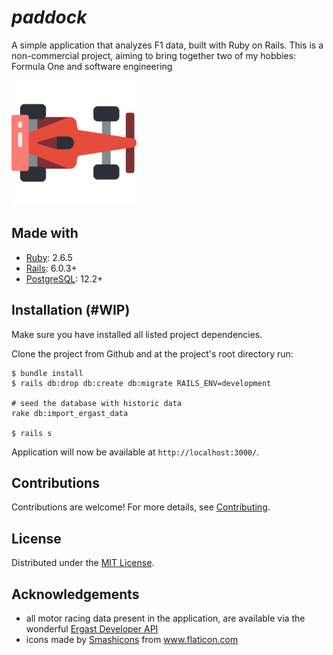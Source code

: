 # *paddock*

A simple application that analyzes F1 data, built with Ruby on Rails. This is a non-commercial project, aiming to bring together two of my hobbies: Formula One and software engineering

<p align="left"><img src="public/images/car.png" alt="F1-car" height="200px"></p>

## Made with

- [Ruby](https://www.ruby-lang.org/en/downloads/): 2.6.5
- [Rails](https://rubyonrails.org/): 6.0.3+
- [PostgreSQL](https://www.postgresql.org/): 12.2+

## Installation (#WIP)

Make sure you have installed all listed project dependencies. 

Clone the project from Github and at the project's root directory run:

```shell
$ bundle install
$ rails db:drop db:create db:migrate RAILS_ENV=development

# seed the database with historic data
rake db:import_ergast_data

$ rails s
```
Application will now be available at `http://localhost:3000/`.

## Contributions

Contributions are welcome! For more details, see [Contributing](CONTRIBUTING.md).

## License

Distributed under the [MIT License](LICENSE).

## Acknowledgements

- all motor racing data present in the application, are available via the wonderful [Ergast Developer API](http://ergast.com/mrd/)
- icons made by <a href="https://www.flaticon.com/authors/smashicons" title="Smashicons">Smashicons</a> from <a href="https://www.flaticon.com/" title="Flaticon"> www.flaticon.com</a>

